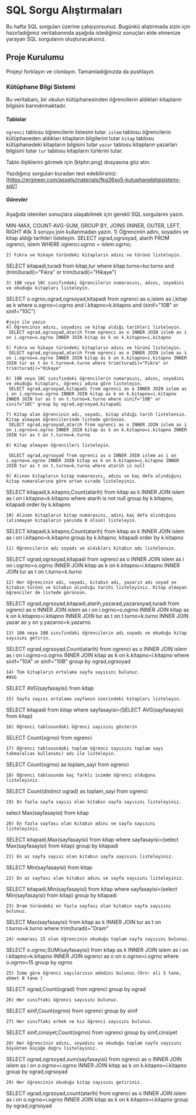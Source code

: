 # SQL Sorgu Alıştırmaları

Bu hafta SQL sorguları üzerine çalışıyorsunuz. Bugünkü alıştırmada sizin için hazırladığımız veritabanında aşağıda istediğimiz sonuçları elde etmenize yarayan SQL sorgularını oluşturacaksınız.

## Proje Kurulumu
Projeyi forklayın ve clonlayın. Tamamladığınızda da pushlayın.

### Kütüphane Bilgi Sistemi

Bu veritabanı, bir okulun kütüphanesinden öğrencilerin aldıkları kitapların bilgisini barındırmaktadır.

#### Tablolar 
`ogrenci` tablosu öğrencilerin listesini tutar.
`islem` tablosu öğrencilerin kütüphaneden aldıkları kitapların bilgilerini tutar
`kitap` tablosu kütüphanedeki kitapların bilgisini tutar
`yazar` tablosu kitapların yazarları bilgisini tutar
`tur` tablosu kitapların türlerini tutar.

Tablo ilişiklerini görmek için [ktphn.png] dosyasına göz atın.

Yazdığınız sorguları buradan test edebilirsiniz: [https://ergineer.com/assets/materials/fkg36so5-kutuphanebilgisistemi-sql/]


##### Görevler
Aşağıda istenilen sonuçlara ulaşabilmek için gerekli SQL sorgularını yazın. 


MIN-MAX, COUNT-AVG-SUM, GROUP BY, JOINS (INNER, OUTER, LEFT, RIGHT
	#ilk 3 soruyu join kullanmadan yazın.
	1) Öğrencinin adını, soyadını ve kitap aldığı tarihleri listeleyin.
SELECT ograd,ogrsoyad, atarih FROM ogrenci, islem WHERE ogrenci.ogrno = islem.ogrno;	
	
	2) Fıkra ve hikaye türündeki kitapların adını ve türünü listeleyin.
SELECT kitapadi,turadi from kitap,tur where kitap.turno=tur.turno and (trim(turadi)="Fıkra" or trim(turadi)="Hikaye")

	3) 10B veya 10C sınıfındaki öğrencilerin numarasını, adını, soyadını ve okuduğu kitapları listeleyin.
SELECT o.ogrno,ograd,ogrsoyad,kitapadi from ogrenci as o,islem as i,kitap as k where o.ogrno=i.ogrno and i.kitapno=k.kitapno and (sinif="10B"  or sinif="10C")	

	#join ile yazın
	4) Öğrencinin adını, soyadını ve kitap aldığı tarihleri listeleyin.
	 SELECT ograd,ogrsoyad,atarih from ogrenci as o INNER JOIN islem as i on i.ogrno=o.ogrno INNER JOIN kitap as k on k.kitapno=i.kitapno
	
	5) Fıkra ve hikaye türündeki kitapların adını ve türünü listeleyin.
	 SELECT ograd,ogrsoyad,atarih from ogrenci as o INNER JOIN islem as i on i.ogrno=o.ogrno INNER JOIN kitap as k on k.kitapno=i.kitapno INNER JOIN tur as t on t.turno=k.turno where trim(turadi)="Fıkra" or trim(turadi)="Hikaye"
	
	6) 10B veya 10C sınıfındaki öğrencilerin numarasını, adını, soyadını ve okuduğu kitapları, öğrenci adına göre listeleyin.
	 SELECT ograd,ogrsoyad,kitapadi from ogrenci as o INNER JOIN islem as i on i.ogrno=o.ogrno INNER JOIN kitap as k on k.kitapno=i.kitapno INNER JOIN tur as t on t.turno=k.turno where sinif="10B" or sinif="10C" group by ograd,ogrsoyad,kitapadi  
	
	7) Kitap alan öğrencinin adı, soyadı, kitap aldığı tarih listelensin. Kitap almayan öğrencilerinde listede görünsün.
	 SELECT ograd,ogrsoyad,atarih from ogrenci as o INNER JOIN islem as i on i.ogrno=o.ogrno INNER JOIN kitap as k on k.kitapno=i.kitapno INNER JOIN tur as t on t.turno=k.turno 
	
	8) Kitap almayan öğrencileri listeleyin.
	
	 SELECT ograd,ogrsoyad from ogrenci as o INNER JOIN islem as i on i.ogrno=o.ogrno INNER JOIN kitap as k on k.kitapno=i.kitapno INNER JOIN tur as t on t.turno=k.turno where atarih is null

	9) Alınan kitapların kitap numarasını, adını ve kaç defa alındığını kitap numaralarına göre artan sırada listeleyiniz.
 SELECT kitapadi,k.kitapno,Count(atarih) from kitap as k INNER JOIN islem as i on i.kitapno=k.kitapno where atarih is not null group by k.kitapno, kitapadi order by k.kitapno 
	
	10) Alınan kitapların kitap numarasını, adını kaç defa alındığını (alınmayan kitapların yanında 0 olsun) listeleyin.
SELECT kitapadi,k.kitapno,Count(atarih) from kitap as k INNER JOIN islem as i on i.kitapno=k.kitapno group by k.kitapno, kitapadi order by k.kitapno

	11) Öğrencilerin adı soyadı ve aldıkları kitabın adı listelensin.
SELECT ograd,ogrsoyad,kitapadi from ogrenci as o INNER JOIN islem as i on i.ogrno=o.ogrno INNER JOIN kitap as k on k.kitapno=i.kitapno INNER JOIN tur as t on t.turno=k.turno
	
	12) Her öğrencinin adı, soyadı, kitabın adı, yazarın adı soyad ve kitabın türünü ve kitabın alındığı tarihi listeleyiniz. Kitap almayan öğrenciler de listede görünsün.
SELECT ograd,ogrsoyad,kitapadi,atarih,yazarad,yazarsoyad,turadi from ogrenci as o INNER JOIN islem as i on i.ogrno=o.ogrno INNER JOIN kitap as k on k.kitapno=i.kitapno INNER JOIN tur as t on t.turno=k.turno INNER JOIN yazar as y on y.yazarno=k.yazarno	
	
	13) 10A veya 10B sınıfındaki öğrencilerin adı soyadı ve okuduğu kitap sayısını getirin.
SELECT ograd,ogrsoyad,Count(atarih) from ogrenci as o INNER JOIN islem as i on i.ogrno=o.ogrno INNER JOIN kitap as k on k.kitapno=i.kitapno where sinif="10A" or sinif="10B" group by ograd,ogrsoyad 	
	
	14) Tüm kitapların ortalama sayfa sayısını bulunuz.
	#AVG
SELECT AVG(sayfasayisi) from kitap

	15) Sayfa sayısı ortalama sayfanın üzerindeki kitapları listeleyin.
SELECT kitapadi from kitap where sayfasayisi>(SELECT AVG(sayfasayisi) from kitap)	
	
	16) Öğrenci tablosundaki öğrenci sayısını gösterin
SELECT Count(ogrno) from ogrenci	
	
	17) Öğrenci tablosundaki toplam öğrenci sayısını toplam sayı takma(alias kullanımı) adı ile listeleyin.
SELECT Count(ogrno) as toplam_sayi from ogrenci	
	
	18) Öğrenci tablosunda kaç farklı isimde öğrenci olduğunu listeleyiniz.
SELECT Count(distinct ograd) as toplam_sayi from ogrenci	
	
	19) En fazla sayfa sayısı olan kitabın sayfa sayısını listeleyiniz.
select Max(sayfasayisi) from kitap	
	
	20) En fazla sayfası olan kitabın adını ve sayfa sayısını listeleyiniz.
SELECT kitapadi,Max(sayfasayisi) from kitap where sayfasayisi=(select Max(sayfasayisi) from kitap) group by kitapadi	
	
	21) En az sayfa sayısı olan kitabın sayfa sayısını listeleyiniz.
SELECT Min(sayfasayisi) from kitap
	
	22) En az sayfası olan kitabın adını ve sayfa sayısını listeleyiniz.
SELECT kitapadi,Min(sayfasayisi) from kitap where sayfasayisi=(select Min(sayfasayisi) from kitap) group by kitapadi	
	
	23) Dram türündeki en fazla sayfası olan kitabın sayfa sayısını bulunuz.
 SELECT Max(sayfasayisi) from kitap as k INNER JOIN tur as t on t.turno=k.turno  where trim(turadi)="Dram"	
	
	24) numarası 15 olan öğrencinin okuduğu toplam sayfa sayısını bulunuz.
 SELECT o.ogrno,SUM(sayfasayisi) from kitap as k INNER JOIN islem as i on i.kitapno=k.kitapno INNER JOIN ogrenci as o on o.ogrno=i.ogrno where o.ogrno=15 group by ogrno
	
	25) İsme göre öğrenci sayılarının adedini bulunuz.(Örn: ali 5 tane, ahmet 8 tane )
 SELECT ograd,Count(ograd) from ogrenci group by ograd
	
	26) Her sınıftaki öğrenci sayısını bulunuz.
 SELECT sinif,Count(ogrno) from ogrenci group by sinif
	
	27) Her sınıftaki erkek ve kız öğrenci sayısını bulunuz.
 SELECT sinif,cinsiyet,Count(ogrno) from ogrenci group by sinif,cinsiyet
	
	28) Her öğrencinin adını, soyadını ve okuduğu toplam sayfa sayısını büyükten küçüğe doğru listeleyiniz.
SELECT ograd,ogrsoyad,sum(sayfasayisi) from ogrenci as o INNER JOIN islem as i on o.ogrno=i.ogrno INNER JOIN kitap as k on k.kitapno=i.kitapno group by ograd,ogrsoyad	
	
	29) Her öğrencinin okuduğu kitap sayısını getiriniz.
SELECT ograd,ogrsoyad,count(atarih) from ogrenci as o INNER JOIN islem as i on o.ogrno=i.ogrno INNER JOIN kitap as k on k.kitapno=i.kitapno group by ograd,ogrsoyad	
